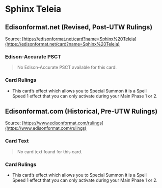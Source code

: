 # Sphinx Teleia

## Edisonformat.net (Revised, Post-UTW Rulings)

Source: [https://edisonformat.net/card?name=Sphinx%20Teleia](https://edisonformat.net/card?name=Sphinx%20Teleia)

### Edison-Accurate PSCT

> No Edison-Accurate PSCT available for this card.

### Card Rulings

*   This card’s effect which allows you to Special Summon it is a Spell Speed 1 effect that you can only activate during your Main Phase 1 or 2.


## Edisonformat.com (Historical, Pre-UTW Rulings)

Source: [https://www.edisonformat.com/rulings](https://www.edisonformat.com/rulings)

### Card Text

> No card text found for this card.

### Card Rulings

*   This card’s effect which allows you to Special Summon it is a Spell Speed 1 effect that you can only activate during your Main Phase 1 or 2.


